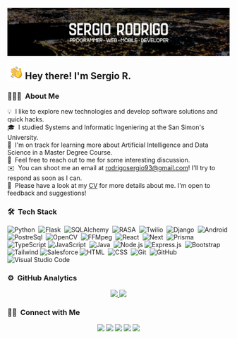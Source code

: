 ![Sergio Cardenas Banner](https://raw.githubusercontent.com/srodrigo23/srodrigo23/main/assets/banner.png)

<img alt="Night Coding" src="./assets/hand_wave.gif" width='40' align="left"/><h2>Hey there! I'm Sergio R.</h2>

### 👨🏻‍💻 &nbsp;About Me

💡 &nbsp;I like to explore new technologies and develop software solutions and quick hacks.\
🎓 &nbsp;I studied Systems and Informatic Ingeniering at the San Simon's University.\
🌱 &nbsp;I'm on track for learning more about Artificial Intelligence and Data Science in a Master Degree Course.\
💬 &nbsp;Feel free to reach out to me for some interesting discussion.\
✉️ &nbsp;You can shoot me an email at rodrigosergio93@gmail.com! I'll try to respond as soon as I can.\
📄 &nbsp;Please have a look at my [CV]() for more details about me. I'm open to feedback and suggestions!

### 🛠 &nbsp;Tech Stack

![Python](https://img.shields.io/badge/-Python-05122A?style=flat&logo=python)&nbsp;
![Flask](https://img.shields.io/badge/-Flask-05122A?style=flat&logo=flask)&nbsp;
![SQLAlchemy](https://img.shields.io/badge/-SQLAlchemy-05122A?style=flat&logo=sqlalchemy)&nbsp;
![RASA](https://img.shields.io/badge/-RASA-05122A?style=flat&logo=rasa)&nbsp;
![Twilio](https://img.shields.io/badge/-Twilio-05122A?style=flat&logo=twilio)&nbsp;
![Django](https://img.shields.io/badge/-Django-05122A?style=flat&logo=django)&nbsp;
![Android](https://img.shields.io/badge/-Android-05122A?style=flat&logo=android)&nbsp;
![PostreSql](https://img.shields.io/badge/-PostgreSQL-05122A?style=flat&logo=postgreSQL)&nbsp;
![OpenCV](https://img.shields.io/badge/-OpenCV-05122A?style=flat&logo=opencv)&nbsp;
![FFMpeg](https://img.shields.io/badge/-FFMpeg-05122A?style=flat&logo=ffmpeg)&nbsp;
![React](https://img.shields.io/badge/-React-05122A?style=flat&logo=react)&nbsp;
![Next](https://img.shields.io/badge/-Next-05122A?style=flat&logo=next.js)&nbsp;
![Prisma](https://img.shields.io/badge/-Prisma-05122A?style=flat&logo=prisma)&nbsp;
![TypeScript](https://img.shields.io/badge/-TypeScript-05122A?style=flat&logo=typescript)&nbsp;![JavaScript](https://img.shields.io/badge/-JavaScript-05122A?style=flat&logo=javascript)&nbsp;
![Java](https://img.shields.io/badge/-Java-05122A?style=flat&logo=Java&logoColor=FFA51)&nbsp;
![Node.js](https://img.shields.io/badge/-Node.js-05122A?style=flat&logo=node.js)&nbsp;![Express.js](https://img.shields.io/badge/-Express.js-05122A?style=flat&logo=express)&nbsp;
![Bootstrap](https://img.shields.io/badge/-Bootstrap-05122A?style=flat&logo=bootstrap&logoColor=563D7C)\
![Tailwind](https://img.shields.io/badge/-Tailwind-05122A?style=flat&logo=Tailwindcss)
![Salesforce](https://img.shields.io/badge/-Salesforce-05122A?style=flat&logo=Salesforce)
![HTML](https://img.shields.io/badge/-HTML-05122A?style=flat&logo=HTML5)&nbsp;
![CSS](https://img.shields.io/badge/-CSS-05122A?style=flat&logo=CSS3&logoColor=1572B6)&nbsp;
![Git](https://img.shields.io/badge/-Git-05122A?style=flat&logo=git)&nbsp;
![GitHub](https://img.shields.io/badge/-GitHub-05122A?style=flat&logo=github)&nbsp;
![Visual Studio Code](https://img.shields.io/badge/-Visual%20Studio%20Code-05122A?style=flat&logo=visual-studio-code&logoColor=007ACC)&nbsp;



### ⚙️ &nbsp;GitHub Analytics
<div align="center">
<a href="https://github.com/srodrigo23">
    <img height="180em" src="https://github-readme-stats.vercel.app/api?username=srodrigo23&layout=compact&show_icons=true"/>
    <img height="180em" src="https://github-readme-stats.vercel.app/api/top-langs/?username=srodrigo23&langs_count=8&layout=compact&show_icons=true"/>
</a>
</div>

### 🤝🏻 &nbsp;Connect with Me

<p align="center">
<a href="https://srodrigodev.vercel.app/"><img src="https://img.shields.io/badge/-srodrigodev.vercel.app-3423A6?style=flat&logo=Google-Chrome&logoColor=white"/></a>
<a href="https://www.linkedin.com/in/srodrigo23/"><img src="https://img.shields.io/badge/-Sergio%20Rodrigo%20Cárdenas%20Rivera-0077B5?style=flat&logo=Linkedin&logoColor=white"/></a>
<a href="mailto:rodrigosergio93@gmail.com"><img src="https://img.shields.io/badge/-rodrigosergio93@gmail.com-D14836?style=flat&logo=Gmail&logoColor=white"/></a>
<a href="https://instagram.com/srodrigo23"><img src="https://img.shields.io/badge/-@srodrigo23-E4405F?style=flat&logo=Instagram&logoColor=white"/></a>
<a href="https://www.facebook.com/sergiorodrigoc"><img src="https://img.shields.io/badge/-Sergio Rodrigo-1877F2?style=flat&logo=Facebook&logoColor=white"/></a>
</p>